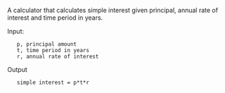 A calculator that calculates simple interest given principal, annual rate of interest and time period in years.

Input:
```
   p, principal amount
   t, time period in years
   r, annual rate of interest
```
Output
```
   simple interest = p*t*r
  ```
